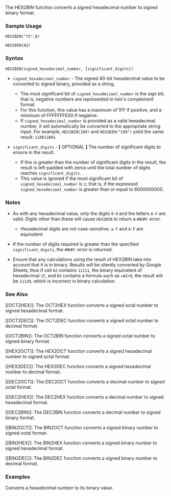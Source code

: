 The HEX2BIN function converts a signed hexadecimal number to signed binary format.

### Sample Usage

`HEX2BIN("f3",8)`

`HEX2BIN(A2)`

### Syntax

`HEX2BIN(signed_hexadecimal_number, [significant_digits])`

* `signed_hexadecimal_number` - The signed 40-bit hexadecimal value to be converted to signed binary, provided as a string.

  + The most significant bit of `signed_hexadecimal_number` is the sign bit; that is, negative numbers are represented in two's complement format.
  + For this function, this value has a maximum of 1FF if positive, and a minimum of FFFFFFFE00 if negative.
  + If `signed_hexadecimal_number` is provided as a valid hexadecimal number, it will automatically be converted to the appropriate string input. For example, `HEX2BIN(199)` and `HEX2BIN("199")` yield the same result: `110011001`.
* `significant_digits` - **[** OPTIONAL **]** The number of significant digits to ensure in the result.

  + If this is greater than the number of significant digits in the result, the result is left-padded with zeros until the total number of digits reaches `significant_digits`.
  + This value is ignored if the most significant bit of `signed_hexadecimal_number` is `1`; that is, if the expressed `signed_hexadecimal_number` is greater than or equal to 8000000000.

### Notes

* As with any hexadecimal value, only the digits `0-9` and the letters `A-F` are valid. Digits other than these will cause `HEX2BIN` to return a `#NUM!` error.

  + Hexadecimal digits are not case-sensitive; `a-f` and `A-F` are equivalent.
* If the number of digits required is greater than the specified `significant_digits`, the `#NUM!` error is returned.
* Ensure that any calculations using the result of HEX2BIN take into account that it is in binary. Results will be silently converted by Google Sheets; thus if cell `A2` contains `11111`, the binary equivalent of hexadecimal `1F`, and `B2` contains a formula such as `=A2+9`, the result will be `11120`, which is incorrect in binary calculation.

### See Also

[[OCT2HEX]]: The OCT2HEX function converts a signed octal number to signed hexadecimal format.

[[OCT2DEC]]: The OCT2DEC function converts a signed octal number to decimal format.

[[OCT2BIN]]: The OCT2BIN function converts a signed octal number to signed binary format.

[[HEX2OCT]]: The HEX2OCT function converts a signed hexadecimal number to signed octal format.

[[HEX2DEC]]: The HEX2DEC function converts a signed hexadecimal number to decimal format.

[[DEC2OCT]]: The DEC2OCT function converts a decimal number to signed octal format.

[[DEC2HEX]]: The DEC2HEX function converts a decimal number to signed hexadecimal format.

[[DEC2BIN]]: The DEC2BIN function converts a decimal number to signed binary format.

[[BIN2OCT]]: The BIN2OCT function converts a signed binary number to signed octal format.

[[BIN2HEX]]: The BIN2HEX function converts a signed binary number to signed hexadecimal format.

[[BIN2DEC]]: The BIN2DEC function converts a signed binary number to decimal format.

### Examples

Converts a hexadecimal number to its binary value.